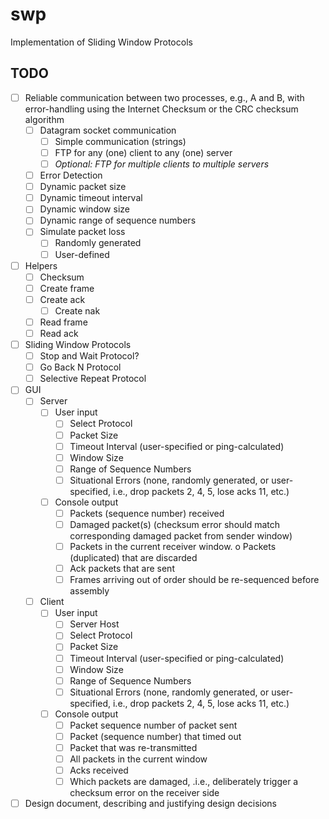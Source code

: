 # swp
Implementation of Sliding Window Protocols

## TODO
- [ ] Reliable communication between two processes, e.g., A and B, with error-handling using the Internet Checksum or the CRC checksum algorithm
  - [ ] Datagram socket communication
    - [ ] Simple communication (strings)
    - [ ] FTP for any (one) client to any (one) server
    - [ ] _Optional: FTP for multiple clients to multiple servers_
  - [ ] Error Detection
  - [ ] Dynamic packet size
  - [ ] Dynamic timeout interval
  - [ ] Dynamic window size
  - [ ] Dynamic range of sequence numbers
  - [ ] Simulate packet loss
    - [ ] Randomly generated
    - [ ] User-defined

- [ ] Helpers
  - [ ] Checksum
  - [ ] Create frame
  - [ ] Create ack
    - [ ] Create nak
  - [ ] Read frame
  - [ ] Read ack

- [ ] Sliding Window Protocols
  - [ ] Stop and Wait Protocol?
  - [ ] Go Back N Protocol
  - [ ] Selective Repeat Protocol

- [ ] GUI
  - [ ] Server
    - [ ] User input
      - [ ] Select Protocol
      - [ ] Packet Size
      - [ ] Timeout Interval (user-specified or ping-calculated)
      - [ ] Window Size
      - [ ] Range of Sequence Numbers
      - [ ] Situational Errors (none, randomly generated, or user-specified, i.e., drop packets 2, 4, 5, lose acks 11, etc.)
    - [ ] Console output
      - [ ] Packets (sequence number) received
      - [ ] Damaged packet(s) (checksum error should match corresponding damaged packet from sender window)
      - [ ] Packets in the current receiver window. o Packets (duplicated) that are discarded
      - [ ] Ack packets that are sent
      - [ ] Frames arriving out of order should be re-sequenced before assembly
  - [ ] Client
    - [ ] User input
      - [ ] Server Host
      - [ ] Select Protocol
      - [ ] Packet Size
      - [ ] Timeout Interval (user-specified or ping-calculated)
      - [ ] Window Size
      - [ ] Range of Sequence Numbers
      - [ ] Situational Errors (none, randomly generated, or user-specified, i.e., drop packets 2, 4, 5, lose acks 11, etc.)
    - [ ] Console output
      - [ ] Packet sequence number of packet sent
      - [ ] Packet (sequence number) that timed out
      - [ ] Packet that was re-transmitted
      - [ ] All packets in the current window
      - [ ] Acks received
      - [ ] Which packets are damaged, .i.e., deliberately trigger a checksum error on the receiver side

- [ ] Design document, describing and justifying design decisions

